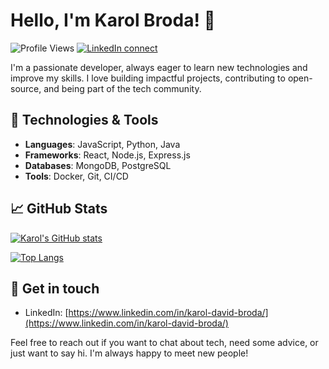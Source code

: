 # Hello, I'm Karol Broda! 👋

![Profile Views](https://komarev.com/ghpvc/?username=karol-broda&color=blueviolet)
[![LinkedIn connect](https://img.shields.io/badge/Connect-karol-david-broda-blue?logo=linkedin)](https://www.linkedin.com/in/karol-david-broda/)

I'm a passionate developer, always eager to learn new technologies and improve my skills. I love building impactful projects, contributing to open-source, and being part of the tech community.

## 🔧 Technologies & Tools

- **Languages**: JavaScript, Python, Java
- **Frameworks**: React, Node.js, Express.js
- **Databases**: MongoDB, PostgreSQL
- **Tools**: Docker, Git, CI/CD

## 📈 GitHub Stats

[![Karol's GitHub stats](https://github-readme-stats.vercel.app/api?username=karol-broda&theme=tokyonight&show_icons=true)](https://github.com/karol-broda)

[![Top Langs](https://github-readme-stats.vercel.app/api/top-langs/?username=karol-broda&theme=tokyonight&layout=compact)](https://github.com/karol-broda)

## 📮 Get in touch

- LinkedIn: [https://www.linkedin.com/in/karol-david-broda/](https://www.linkedin.com/in/karol-david-broda/)

Feel free to reach out if you want to chat about tech, need some advice, or just want to say hi. I'm always happy to meet new people!

